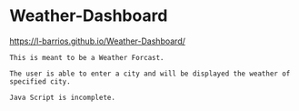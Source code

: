 # Weather-Dashboard
https://l-barrios.github.io/Weather-Dashboard/
```
This is meant to be a Weather Forcast. 

The user is able to enter a city and will be displayed the weather of specified city. 

Java Script is incomplete. 

```